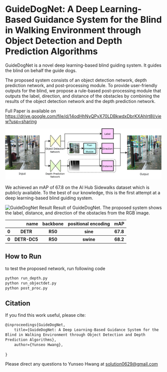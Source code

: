 **GuideDogNet**: A Deep Learning-Based Guidance System for the Blind in Walking Environment  through Object Detection and Depth Prediction Algorithms
==========

GuideDogNet is a novel deep learning-based blind guiding system. It guides the blind on behalf the guide dogs. 

The proposed system consists of an object detection network, depth prediction network, and post-processing module. To provide user-friendly outputs for the blind, we propose a rule-based post-processing module that outputs the label, direction, and distance of the obstacles by combining the results of the object detection network and the depth prediction network. 

Full Paper is available on
https://drive.google.com/file/d/14odHhNyQPyX70LDBkwdxDbrKXAhlrt8l/view?usp=sharing


![GuideDogNet Architecture](./diagram.png)

We achieved an mAP of 67.8 on the AI Hub Sidewalks dataset which is publicly available. To the best of our knowledge, this is the first attempt at a deep learning-based blind guiding system. 

![GuideDogNet Result](./result.png)
Result of GuideDogNet. The proposed system shows the label, distance, and direction of the obstacles from the RGB image.

<table>
    <thead>
        <tr style="text-align: right;">
            <th></th>
            <th>name</th>
            <th>backbone</th>
            <th>positional encoding</th>
            <th>mAP</th>
        </tr>
    </thead>
    <tbody>
        <tr>
            <th>0</th>
            <th>DETR</th>
            <th>R50</th>
            <th>sine</th>
            <th>67.8</th>
        </tr>
        <tr>
            <th>0</th>
            <th>DETR-DC5</th>
            <th>R50</th>
            <th>swine</th>
            <th>68.2</th>
        </tr>
    </tbody>
</table>


## How to Run
to test the proposed network, run following code
```shell
python run_depth.py
python run_objectdet.py
python post_proc.py
```

## Citation
If you find this work useful, please cite:
```
@inproceedings{GuideDogNet,
    title={GuideDogNet: A Deep Learning-Based Guidance System for the Blind in Walking Environment through Object Detection and Depth Prediction Algorithms},
    author={Yunseo Hwang},
    
}
```
Please direct any questions to Yunseo Hwang at solution0629@gmail.com